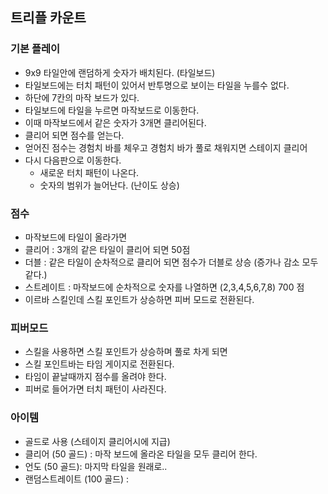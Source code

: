 ## 트리플 카운트
### 기본 플레이
- 9x9 타일안에 랜덤하게 숫자가 배치된다. (타일보드)
- 타일보드에는 터치 패턴이 있어서 반투명으로 보이는 타일을 누를수 없다.
- 하단에 7칸의 마작 보드가 있다.
- 타일보드에 타일을 누르면 마작보드로 이동한다.
- 이때 마작보드에서 같은 숫자가 3개면 클리어된다.
- 클리어 되면 점수를 얻는다.
- 얻어진 점수는 경험치 바를 체우고 경험치 바가 풀로 채워지면 스테이지 클리어
- 다시 다음판으로 이동한다.
  - 새로운 터치 패턴이 나온다.
  - 숫자의 범위가 늘어난다. (난이도 상승)

### 점수 
- 마작보드에 타일이 올라가면 
- 클리어 : 3개의 같은 타일이 클리어 되면 50점
- 더블 : 같은 타일이 순차적으로 클리어 되면 점수가 더블로 상승 (증가나 감소 모두 같다.)
- 스트레이트 : 마작보드에 순차적으로 숫자를 나열하면 (2,3,4,5,6,7,8) 700 점
- 이르바 스킬인데 스킬 포인트가 상승하면 피버 모드로 전환된다.

### 피버모드
- 스킬을 사용하면 스킬 포인트가 상승하며 풀로 차게 되면
- 스킬 포인트바는 타임 게이지로 전환된다.
- 타임이 끝날때까지 점수를 올려야 한다.
- 피버로 들어가면 터치 패턴이 사라진다.

### 아이템
- 골드로 사용 (스테이지 클리어시에 지급)
- 클리어 (50 골드) : 마작 보드에 올라온 타일을 모두 클리어 한다.
- 언도 (50 골드): 마지막 타일을 원래로..
- 랜덤스트레이트 (100 골드) : 










